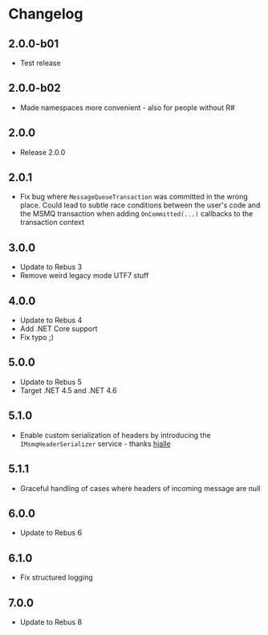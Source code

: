 # Changelog

## 2.0.0-b01
* Test release

## 2.0.0-b02
* Made namespaces more convenient - also for people without R#

## 2.0.0
* Release 2.0.0

## 2.0.1
* Fix bug where `MessageQueueTransaction` was committed in the wrong place. Could lead to subtle race conditions between the user's code and the MSMQ transaction when adding `OnCommitted(...)` callbacks to the transaction context

## 3.0.0
* Update to Rebus 3
* Remove weird legacy mode UTF7 stuff

## 4.0.0
* Update to Rebus 4
* Add .NET Core support
* Fix typo ;)

## 5.0.0
* Update to Rebus 5
* Target .NET 4.5 and .NET 4.6

## 5.1.0
* Enable custom serialization of headers by introducing the `IMsmqHeaderSerializer` service - thanks [hjalle]

## 5.1.1
* Graceful handling of cases where headers of incoming message are null

## 6.0.0
* Update to Rebus 6

## 6.1.0
* Fix structured logging

## 7.0.0
* Update to Rebus 8

[hjalle]: https://github.com/hjalle